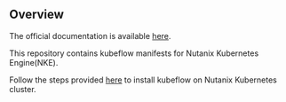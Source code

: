 ## Overview

The official documentation is available [here](https://nutanix.github.io/kubeflow-manifests/docs).

This repository contains kubeflow manifests for Nutanix Kubernetes Engine(NKE).

Follow the steps provided [here](https://nutanix.github.io/kubeflow-manifests/docs/install-kubeflow/) to install kubeflow on Nutanix Kubernetes cluster.
